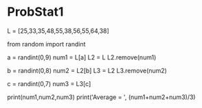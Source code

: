# ProbStat1

L = [25,33,35,48,55,38,56,55,64,38]

from random import randint


a = randint(0,9)
num1 = L[a]
L2 = L
L2.remove(num1)

b = randint(0,8)
num2 = L2[b]
L3 = L2 
L3.remove(num2)

c = randint(0,7)
num3 = L3[c]

print(num1,num2,num3)
print('Average = ', (num1+num2+num3)/3)